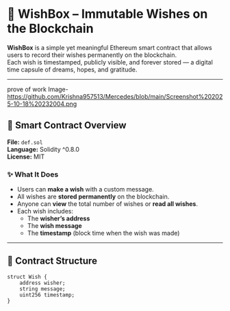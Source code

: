 # 🌠 WishBox – Immutable Wishes on the Blockchain

**WishBox** is a simple yet meaningful Ethereum smart contract that allows users to record their wishes permanently on the blockchain.  
Each wish is timestamped, publicly visible, and forever stored — a digital time capsule of dreams, hopes, and gratitude.

---
prove of work
Image- https://github.com/Krishna957513/Mercedes/blob/main/Screenshot%202025-10-18%20232004.png
## 🧩 Smart Contract Overview

**File:** `def.sol`  
**Language:** Solidity ^0.8.0  
**License:** MIT  

### ✨ What It Does
- Users can **make a wish** with a custom message.
- All wishes are **stored permanently** on the blockchain.
- Anyone can **view** the total number of wishes or **read all wishes**.
- Each wish includes:
  - The **wisher’s address**
  - The **wish message**
  - The **timestamp** (block time when the wish was made)

---

## 🧠 Contract Structure

```solidity
struct Wish {
    address wisher;
    string message;
    uint256 timestamp;
}


